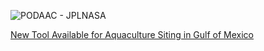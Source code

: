 



<style>

html {
  background-image: url('https://eoimages.gsfc.nasa.gov/images/imagerecords/154000/154064/stlawrencegulf_amo_20250313_lrg.jpg');
background-size: 100% auto;
    background-repeat: repeat;
  background-attachment: fixed;

}

</style>


![PODAAC - JPLNASA](https://podaac.jpl.nasa.gov/sites/all/themes/podaac/logo.png)


[New Tool Available for Aquaculture Siting in Gulf of Mexico](https://coastalscience.noaa.gov/news/new-aquamapper-tool-available-permitting-siting-aquaculture-gulf-mexico/)